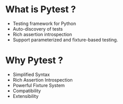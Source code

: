 # **What is Pytest ?**

+ Testing framework for Python
+ Auto-discovery of tests
+ Rich assertion introspection
+ Support parameterized and fixture-based testing.


# **Why Pytest ?**

+ Simplified Syntax
+ Rich Assertion Introspection
+ Powerful Fixture System
+ Compatibility
+ Extensibility
